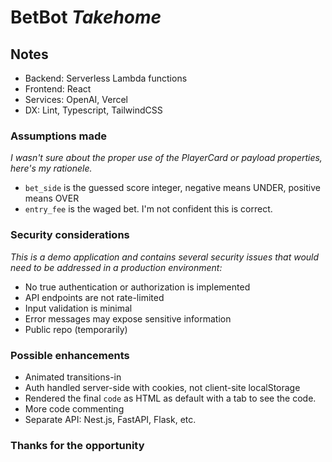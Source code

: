 # BetBot *Takehome*

## Notes

- Backend: Serverless Lambda functions
- Frontend: React
- Services: OpenAI, Vercel
- DX: Lint, Typescript, TailwindCSS

### Assumptions made

*I wasn't sure about the proper use of the PlayerCard or payload properties, here's my rationele.*

- `bet_side` is the guessed score integer, negative means UNDER, positive means OVER
- `entry_fee` is the waged bet. I'm not confident this is correct.

### Security considerations

*This is a demo application and contains several security issues that would need to be addressed in a production environment:*

- No true authentication or authorization is implemented
- API endpoints are not rate-limited
- Input validation is minimal
- Error messages may expose sensitive information
- Public repo (temporarily)

### Possible enhancements

- Animated transitions-in
- Auth handled server-side with cookies, not client-site localStorage
- Rendered the final `code` as HTML as default with a tab to see the code.
- More code commenting
- Separate API: Nest.js, FastAPI, Flask, etc.

### Thanks for the opportunity
